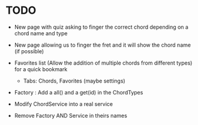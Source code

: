 TODO
====

- New page with quiz asking to finger the correct chord depending on a chord name and type

- New page allowing us to finger the fret and it will show the chord name (if possible)

- Favorites list (Allow the addition of multiple chords from different types) for a quick bookmark
  - Tabs: Chords, Favorites (maybe settings)

- Factory : Add a all() and a get(id) in the ChordTypes

- Modify ChordService into a real service

- Remove Factory AND Service in theirs names
